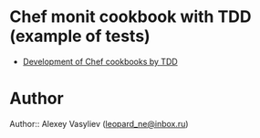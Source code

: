 # Chef monit cookbook with TDD (example of tests)

 * [Development of Chef cookbooks by TDD](http://leopard.in.ua/2013/12/02/chef-and-tdd/)

# Author

Author:: Alexey Vasyliev (<leopard_ne@inbox.ru>)
